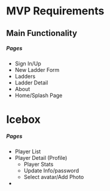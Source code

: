 # MVP Requirements

## Main Functionality

##### Pages

* Sign In/Up
* New Ladder Form
* Ladders
* Ladder Detail
* About
* Home/Splash Page

# Icebox

##### Pages

* Player List
* Player Detail (Profile)
  * Player Stats
  * Update Info/password
  * Select avatar/Add Photo
* 